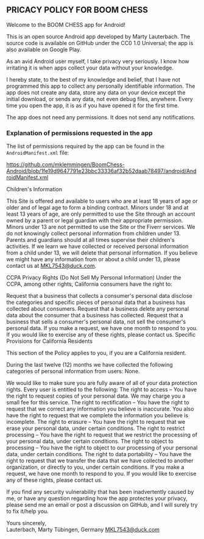 ## PRICACY POLICY FOR BOOM CHESS

Welcome to the BOOM CHESS app for Android!

This is an open source Android app developed by Marty Lauterbach. The source code is available on GitHub under the CC0 1.0 Universal; the app is also available on Google Play.

As an avid Android user myself, I take privacy very seriously.
I know how irritating it is when apps collect your data without your knowledge.

I hereby state, to the best of my knowledge and belief, that I have not programmed this app to collect any personally identifiable information. 
The app does not create any data, store any data on your device except the initial download, or sends any data, not even debug files, anywhere. 
Every time you open the app, it is as if you have opened it for the first time. 

The app does not need any permissions. It does not send any notifications. 

### Explanation of permissions requested in the app

The list of permissions required by the app can be found in the `AndroidManifest.xml` file:

https://github.com/mklemmingen/BoomChess-Android/blob/1fe19d9647791e23bbc33336af32b52daab78497/android/AndroidManifest.xml

Children's Information

This Site is offered and available to users who are at least 18 years of age or older and of legal age to form a binding contract. 
Minors under 18 and at least 13 years of age, are only permitted to use the Site through an account owned by a parent or legal guardian
with their appropriate permission. Minors under 13 are not permitted to use the Site or the Fiverr services.
We do not knowingly collect personal information from children under 13. Parents and guardians should at all times supervise their children's activities. If we learn we have collected or received personal information from a child under 13, we will delete that personal information. If you believe we might have any information from or about a child under 13, please contact us at MKL7543@duck.com.

CCPA Privacy Rights (Do Not Sell My Personal Information)
Under the CCPA, among other rights, California consumers have the right to:

Request that a business that collects a consumer's personal data disclose the categories and specific pieces of personal data that a business has collected about consumers.
Request that a business delete any personal data about the consumer that a business has collected.
Request that a business that sells a consumer's personal data, not sell the consumer's personal data.
If you make a request, we have one month to respond to you. If you would like to exercise any of these rights, please contact us.
Specific Provisions for California Residents

This section of the Policy applies to you, if you are a California resident.

During the last twelve (12) months we have collected the following categories of personal information from users: None.

We would like to make sure you are fully aware of all of your data protection rights. Every user is entitled to the following:
The right to access – You have the right to request copies of your personal data. We may charge you a small fee for this service.
The right to rectification – You have the right to request that we correct any information you believe is inaccurate. You also have the right to request that we complete the information you believe is incomplete.
The right to erasure – You have the right to request that we erase your personal data, under certain conditions.
The right to restrict processing – You have the right to request that we restrict the processing of your personal data, under certain conditions.
The right to object to processing – You have the right to object to our processing of your personal data, under certain conditions.
The right to data portability – You have the right to request that we transfer the data that we have collected to another organization, or directly to you, under certain conditions.
If you make a request, we have one month to respond to you. If you would like to exercise any of these rights, please contact us.

If you find any security vulnerability that has been inadvertently caused by me, or have any question regarding how the app protectes your privacy, please send me an email or post a discussion on GitHub, and I will surely try to fix it/help you.

Yours sincerely,  
Lauterbach, Marty
Tübingen, Germany
MKL7543@duck.com
